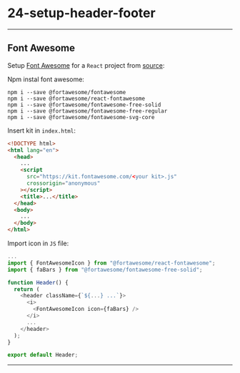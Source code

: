 # 24-setup-header-footer

---

## Font Awesome

Setup [Font Awesome](https://fontawesome.com/) for a `React` project from [source](https://stackoverflow.com/questions/23116591/how-to-include-a-font-awesome-icon-in-reacts-render):

Npm instal font awesome:

```console
npm i --save @fortawesome/fontawesome
npm i --save @fortawesome/react-fontawesome
npm i --save @fortawesome/fontawesome-free-solid
npm i --save @fortawesome/fontawesome-free-regular
npm i --save @fortawesome/fontawesome-svg-core
```

Insert kit in `index.html`:

```html
<!DOCTYPE html>
<html lang="en">
  <head>
    ...
    <script
      src="https://kit.fontawesome.com/<your kit>.js"
      crossorigin="anonymous"
    ></script>
    <title>...</title>
  </head>
  <body>
    ...
  </body>
</html>

```

Import icon in `JS` file:

```js
...
import { FontAwesomeIcon } from "@fortawesome/react-fontawesome";
import { faBars } from "@fortawesome/fontawesome-free-solid";

function Header() {
  return (
    <header className={`${...} ...`}>
      <i>
        <FontAwesomeIcon icon={faBars} />
      </i>
      ...
    </header>
  );
}

export default Header;

```

---
